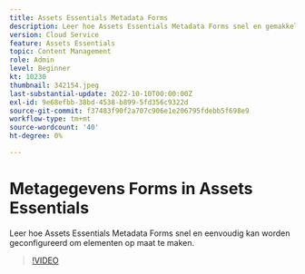 ```yaml
---
title: Assets Essentials Metadata Forms
description: Leer hoe Assets Essentials Metadata Forms snel en gemakkelijk kan worden geconfigureerd om metagegevens van middelen op maat te maken.
version: Cloud Service
feature: Assets Essentials
topic: Content Management
role: Admin
level: Beginner
kt: 10230
thumbnail: 342154.jpeg
last-substantial-update: 2022-10-10T00:00:00Z
exl-id: 9e68efbb-38bd-4538-b899-5fd356c9322d
source-git-commit: f37483f90f2a707c906e1e206795fdebb5f698e9
workflow-type: tm+mt
source-wordcount: '40'
ht-degree: 0%

---
```


# Metagegevens Forms in Assets Essentials

Leer hoe Assets Essentials Metadata Forms snel en eenvoudig kan worden geconfigureerd om elementen op maat te maken.

>[!VIDEO](https://video.tv.adobe.com/v/342154/?quality=12&learn=on)

